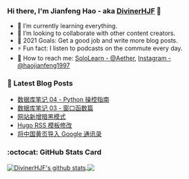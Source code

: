 ### Hi there, I'm Jianfeng Hao - aka [DivinerHJF](https://www.divinerhjf.xyz) 👋

- 🌱 I’m currently learning everything.
- 👯 I’m looking to collaborate with other content creators.
- 🥅 2021 Goals: Get a good job and write more blog posts.
- ⚡ Fun fact: I listen to podcasts on the commute every day.
- 💌 How to reach me: [SoloLearn - @Aether](https://www.sololearn.com/Profile/17928857), [Instagram - @haojianfeng1997](https://www.instagram.com/haojianfeng1997/)

### 📕 Latest Blog Posts
<!-- BLOG-POST-LIST:START -->
- [数据库笔记 04 - Python 操控指南](https://divinerhjf.xyz/posts/2020-12-02-db-note04-python/)
- [数据库笔记 03 - 窗口函数篇](https://divinerhjf.xyz/posts/2020-12-01-db-note03-window-ft/)
- [网站新增暗黑模式](https://divinerhjf.xyz/posts/2020-10-20-dark-mode/)
- [Hugo RSS 模板修改](https://divinerhjf.xyz/posts/2020-10-19-hugo-rss/)
- [将中国黄页导入 Google 通讯录](https://divinerhjf.xyz/posts/2020-10-19-contacts-import/)
<!-- BLOG-POST-LIST:END -->

### :octocat: GitHub Stats Card
<!-- github-readme-stats start https://github.com/anuraghazra/github-readme-stats -->
<a href="https://github.com/DivinerHJF?tab=repositories">
  <!-- Change the `github-readme-stats.anuraghazra1.vercel.app` to `github-readme-stats.vercel.app`  -->
  <img align="center" src="https://github-readme-stats.anuraghazra1.vercel.app/api?username=DivinerHJF&show_icons=true&hide=contribs" alt="DivinerHJF's github stats" />
</a>
<a href="https://github.com/DivinerHJF?tab=repositories">
  <img align="center" src="https://github-readme-stats.anuraghazra1.vercel.app/api/top-langs/?username=DivinerHJF&layout=compact" />
</a>
<!-- github-readme-stats end -->
